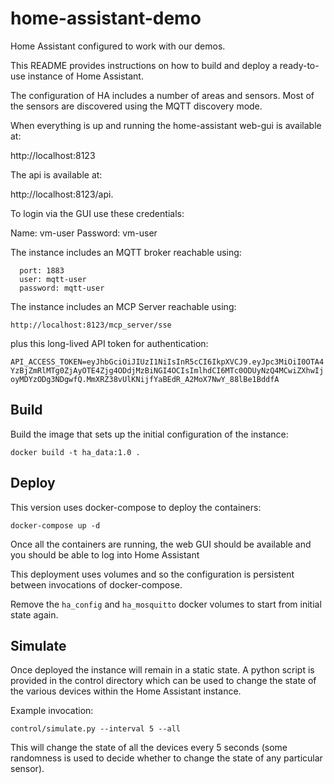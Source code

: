 # home-assistant-demo

Home Assistant configured to work with our demos.

This README provides instructions on how to build and deploy a ready-to-use instance of Home Assistant.

The configuration of HA includes a number of areas and sensors. Most of the sensors are discovered using the MQTT discovery mode.

When everything is up and running the home-assistant web-gui is available at:  

http://localhost:8123

The api is available at:

http://localhost:8123/api.

To login via the GUI use these credentials:

Name: vm-user
Password: vm-user

The instance includes an MQTT broker reachable using:
```
  port: 1883
  user: mqtt-user
  password: mqtt-user    
```
The instance includes an MCP Server reachable using: 

```http://localhost:8123/mcp_server/sse```

plus this long-lived API token for authentication:

```API_ACCESS_TOKEN=eyJhbGciOiJIUzI1NiIsInR5cCI6IkpXVCJ9.eyJpc3MiOiI0OTA4YzBjZmRlMTg0ZjAyOTE4Zjg4ODdjMzBiNGI4OCIsImlhdCI6MTc0ODUyNzQ4MCwiZXhwIjoyMDYzODg3NDgwfQ.MmXRZ38vUlKNijfYaBEdR_A2MoX7NwY_88lBe1BddfA```

## Build

Build the image that sets up the initial configuration of the instance:

`docker build -t ha_data:1.0 .`

## Deploy

This version uses docker-compose to deploy the containers:

`docker-compose up -d`

Once all the containers are running, the web GUI should be available and you should be able to log into Home Assistant

This deployment uses volumes and so the configuration is persistent between invocations of docker-compose. 

Remove the `ha_config` and `ha_mosquitto` docker volumes to start from initial state again.


## Simulate

Once deployed the instance will remain in a static state. A python script is provided in the control directory which can be used to change the state of the various devices within the Home Assistant instance.

Example invocation:

`control/simulate.py --interval 5 --all`

This will change the state of all the devices every 5 seconds (some randomness is used to decide whether to change the state of any particular sensor).








